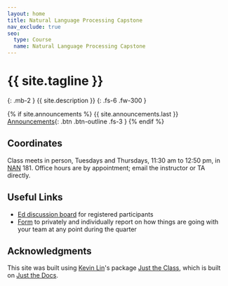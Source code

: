 ```yaml
---
layout: home
title: Natural Language Processing Capstone
nav_exclude: true
seo:
  type: Course
  name: Natural Language Processing Capstone
---
```


# {{ site.tagline }}
{: .mb-2 }
{{ site.description }}
{: .fs-6 .fw-300 }

{% if site.announcements %}
{{ site.announcements.last }}
[Announcements](announcements.md){: .btn .btn-outline .fs-3 }
{% endif %}
 
## Coordinates

Class meets in person, Tuesdays and Thursdays, 11:30 am to 12:50 pm, in
[NAN](https://www.washington.edu/maps/#!/NAN) 181.  Office hours
are by appointment; email the instructor or TA directly.

## Useful Links

- [Ed discussion board](https://edstem.org/us/courses/56875/discussion/)
  for registered participants
- [Form](https://forms.gle/g2TEXYnP1ePQNezY8) to privately and
  individually report on how things are going with your team at any
  point during the quarter


## Acknowledgments

This site was built using [Kevin Lin](https://kevinl.info/about/)'s package [Just the Class](https://github.com/kevinlin1/just-the-class), which is built on [Just the Docs](https://pmarsceill.github.io/just-the-docs/).

